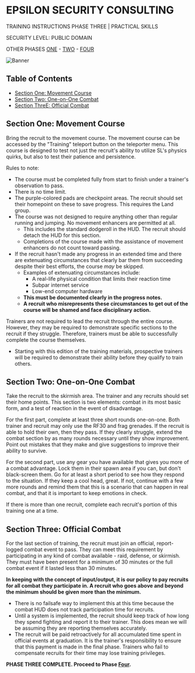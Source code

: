 # EPSILON SECURITY CONSULTING

TRAINING INSTRUCTIONS
PHASE THREE | PRACTICAL SKILLS

SECURITY LEVEL: PUBLIC DOMAIN

OTHER PHASES [ONE](https://github.com/ElesCloud/ESCDocuments/blob/main/Training_PhaseOne.md) - [TWO](https://github.com/ElesCloud/ESCDocuments/blob/main/Training_PhaseTwo.md) - [FOUR](https://github.com/ElesCloud/ESCDocuments/blob/main/Training_PhaseFour.md)

![Banner](https://github.com/ElesCloud/ESCHandbook/blob/main/TYYGtcn.jpg)

## Table of Contents
  - [Section One: Movement Course](#section-one-movement-course)
  - [Section Two: One-on-One Combat](#section-two-one-on-one-combat)
  - [Section ThreE: Official Combat](#section-three-official-combat)

## Section One: Movement Course
Bring the recruit to the movement course. The movement course can be accessed by the "Training" teleport button on the teleporter menu. This course is designed to test not just the recruit's ability to utilize SL's physics quirks, but also to test their patience and persistence.

Rules to note:
- The course must be completed fully from start to finish under a trainer's observation to pass.
- There is no time limit.
- The purple-colored pads are checkpoint areas. The recruit should set their homepoint on these to save progress. This requires the Land group.
- The course was not designed to require anything other than regular running and jumping. No movement enhancers are permitted at all.
  - This includes the standard dodgeroll in the HUD. The recruit should detach the HUD for this section.
  - Completions of the course made with the assistance of movement enhancers do not count toward passing.
- If the recruit hasn't made any progress in an extended time and there are extenuating circumstances that clearly bar them from succeeding despite their best efforts, the course *may* be skipped.
  - Examples of extenuating circumstances include: 
    - A real-life physical condition that limits their reaction time
    - Subpar internet service
    - Low-end computer hardware
  - **This must be documented clearly in the progress notes.**
  - **A recruit who misrepresents these circumstances to get out of the course will be shamed and face disciplinary action.**

Trainers are not required to lead the recruit through the entire course. However, they may be required to demonstrate specific sections to the recruit if they struggle. Therefore, trainers must be able to successfully complete the course themselves. 
* Starting with this edition of the training materials, prospective trainers will be required to demonstrate their ability before they qualify to train others.


## Section Two: One-on-One Combat
Take the recruit to the skirmish area. The trainer and any recruits should set their home points. This section is two elements: combat in its most basic form, and a test of reaction in the event of disadvantage.

For the first part, complete at least three short rounds one-on-one. Both trainer and recruit may only use the RF30 and frag grenades. If the recruit is able to hold their own, then they pass. If they clearly struggle, extend the combat section by as many rounds necessary until they show improvement. Point out mistakes that they make and give suggestions to improve their ability to survive.

For the second part, use any gear you have available that gives you more of a combat advantage. Lock them in their spawn area if you can, but don't black-screen them. Go for at least a short period to see how they respond to the situation. If they keep a cool head, great. If not, continue with a few more rounds and remind them that this is a scenario that can happen in real combat, and that it is important to keep emotions in check.

If there is more than one recruit, complete each recruit's portion of this training one at a time.

## Section Three: Official Combat
For the last section of training, the recruit must join an official, report-logged combat event to pass. They can meet this requirement by participating in any kind of combat available - raid, defense, or skirmish. They must have been present for a minimum of 30 minutes or the full combat event if it lasted less than 30 minutes.

**In keeping with the concept of input/output, it is our policy to pay recruits for all combat they participate in. A recruit who goes above and beyond the minimum should be given more than the minimum.**
- There is no failsafe way to implement this at this time because the combat HUD does not track participation time for recruits. 
- Until a system is implemented, the recruit should keep track of how long they spend fighting and report it to their trainer. This does mean we will be assuming they are reporting themselves accurately.
- The recruit will be paid retroactively for all accumulated time spent in official events at graduation. It is the trainer's responsibility to ensure that this payment is made in the final phase. Trainers who fail to compensate recruits for their time may lose training privileges.


**PHASE THREE COMPLETE. Proceed to Phase [Four](https://github.com/ElesCloud/ESCDocuments/blob/main/Training_PhaseFour.md).**
